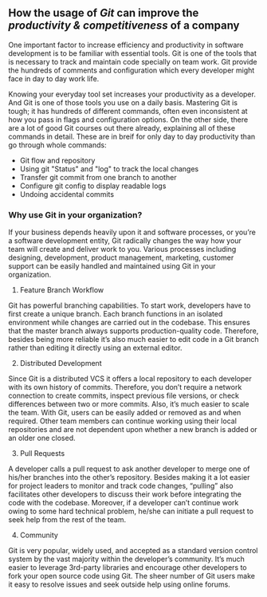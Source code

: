## How the usage of _**Git**_ can improve the _**productivity & competitiveness**_ of a company

One important factor to increase efficiency and productivity in software development is to be familiar with essential tools. Git is one of the tools that is necessary to track and maintain code specially on team work. Git provide the hundreds of comments and configuration which every developer might face in day to day work life.

Knowing your everyday tool set increases your productivity as a developer. And Git is one of those tools you use on a daily basis. Mastering Git is tough; it has hundreds of different commands, often even inconsistent at how you pass in flags and configuration options. On the other side, there are a lot of good Git courses out there already, explaining all of these commands in detail. These are in breif for only day to day productivity than go through whole commands:
* Git flow and repository
* Using git "Status" and "log" to track the local changes
* Transfer git commit from one branch to another
* Configure git config to display readable logs
* Undoing accidental commits

### Why use Git in your organization?

If your business depends heavily upon it and software processes, or you’re a software development entity, Git radically changes the way how your team will create and deliver work to you. Various processes including designing, development, product management, marketing, customer support can be easily handled and maintained using Git in your organization.

1. Feature Branch Workflow

Git has powerful branching capabilities. To start work, developers have to first create a unique branch. Each branch functions in an isolated environment while changes are carried out in the codebase. This ensures that the master branch always supports production-quality code. Therefore, besides being more reliable it’s also much easier to edit code in a Git branch rather than editing it directly using an external editor.

2. Distributed Development

Since Git is a distributed VCS it offers a local repository to each developer with its own history of commits. Therefore, you don’t require a network connection to create commits, inspect previous file versions, or check differences between two or more commits. Also, it’s much easier to scale the team. With Git, users can be easily added or removed as and when required. Other team members can continue working using their local repositories and are not dependent upon whether a new branch is added or an older one closed.

3. Pull Requests

A developer calls a pull request to ask another developer to merge one of his/her branches into the other’s repository. Besides making it a lot easier for project leaders to monitor and track code changes, “pulling” also facilitates other developers to discuss their work before integrating the code with the codebase. Moreover, if a developer can’t continue work owing to some hard technical problem, he/she can initiate a pull request to seek help from the rest of the team.

4. Community

Git is very popular, widely used, and accepted as a standard version control system by the vast majority within the developer’s community. It’s much easier to leverage 3rd-party libraries and encourage other developers to fork your open source code using Git. The sheer number of Git users make it easy to resolve issues and seek outside help using online forums.

